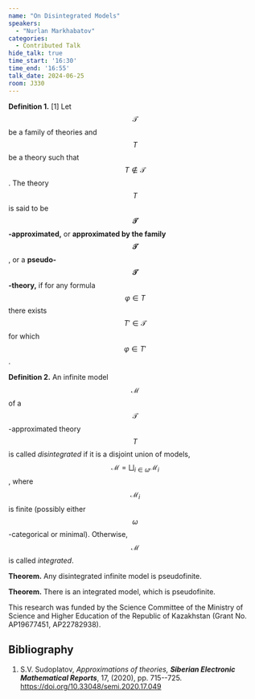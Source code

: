 ```yaml
---
name: "On Disintegrated Models"
speakers:
  - "Nurlan Markhabatov"
categories:
  - Contributed Talk
hide_talk: true
time_start: '16:30'
time_end: '16:55'
talk_date: 2024-06-25
room: J330
---
```






 

 **Definition 1.** [1] Let $$\mathcal{T}$$ be a family of theories and $$T$$ be a theory such that $$T\notin \mathcal{T}$$. The theory $$T$$ is said to be **$$\mathcal{T}$$-approximated,** or  **approximated by the family $$\mathcal{T}$$**, or a **pseudo-$$\mathcal{T}$$-theory,** if for any formula $$\varphi \in T$$ there exists $$T'\in \mathcal{T}$$ for which $$\varphi \in T'$$.


**Definition 2.** An infinite model $$\mathcal{M}$$ of a $$\mathcal{T}$$-approximated theory $$T$$ is called _disintegrated_ if it is a disjoint union of models, $$\mathcal{M}=\bigsqcup_{i\in \omega} \mathcal{M}_i$$, where $$\mathcal{M}_i$$ is finite (possibly either $$\omega$$-categorical or minimal). Otherwise, $$\mathcal{M}$$ is called _integrated_.

**Theorem.** Any disintegrated infinite model is pseudofinite.


**Theorem.** There is an integrated model, which is pseudofinite.



This research was funded by the Science Committee of the Ministry of Science and Higher Education of the Republic of Kazakhstan (Grant No. AP19677451, AP22782938).


## Bibliography








1.  S.V. Sudoplatov, _Approximations of theories,_ **_Siberian Electronic Mathematical Reports_**,  17, (2020), pp. 715--725. https://doi.org/10.33048/semi.2020.17.049






